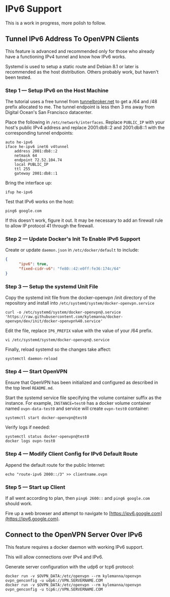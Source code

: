 # IPv6 Support

This is a work in progress, more polish to follow.

## Tunnel IPv6 Address To OpenVPN Clients

This feature is advanced and recommended only for those who already have a functioning IPv4 tunnel and know how IPv6 works.

Systemd is used to setup a static route and Debian 8.1 or later is recommended as the host distribution.  Others probably work, but haven't been tested.


### Step 1 — Setup IPv6 on the Host Machine

The tutorial uses a free tunnel from [tunnelbroker.net](https://tunnelbroker.net/) to get a /64 and /48 prefix allocated to me.  The tunnel endpoint is less then 3 ms away from Digital Ocean's San Francisco datacenter.

Place the following in `/etc/network/interfaces`.  Replace `PUBLIC_IP` with your host's public IPv4 address and replace 2001:db8::2 and 2001:db8::1 with the corresponding tunnel endpoints:

    auto he-ipv6
    iface he-ipv6 inet6 v4tunnel
        address 2001:db8::2
        netmask 64
        endpoint 72.52.104.74
        local PUBLIC_IP
        ttl 255
        gateway 2001:db8::1

Bring the interface up:

    ifup he-ipv6

Test that IPv6 works on the host:

    ping6 google.com

If this doesn't work, figure it out.  It may be necessary to add an firewall rule to allow IP protocol 41 through the firewall.


### Step 2 — Update Docker's Init To Enable IPv6 Support

Create or update `daemon.json` in `/etc/docker/default` to include:
```json
{
      "ipv6": true,
      "fixed-cidr-v6": "fe80::42:e0ff:fe36:174c/64"
}
```

### Step 3 — Setup the systemd Unit File

Copy the systemd init file from the docker-openvpn /init directory of the repository and install into `/etc/systemd/system/docker-openvpn.service`

    curl -o /etc/systemd/system/docker-openvpn@.service 'https://raw.githubusercontent.com/kylemanna/docker-openvpn/dev/init/docker-openvpn%40.service'

Edit the file, replace `IP6_PREFIX` value with the value of your /64 prefix.

    vi /etc/systemd/system/docker-openvpn@.service

Finally, reload systemd so the changes take affect:

    systemctl daemon-reload

### Step 4 — Start OpenVPN

Ensure that OpenVPN has been initialized and configured as described in the top level `README.md`.

Start the systemd service file specifying the volume container suffix as the instance.  For example, `INSTANCE=test0` has a docker volume container named `ovpn-data-test0` and service will create `ovpn-test0` container:

    systemctl start docker-openvpn@test0

Verify logs if needed:

    systemctl status docker-openvpn@test0
    docker logs ovpn-test0

### Step 4 — Modify Client Config for IPv6 Default Route

Append the default route for the public Internet:

    echo "route-ipv6 2000::/3" >> clientname.ovpn

### Step 5 — Start up Client

If all went according to plan, then `ping6 2600::` and `ping6 google.com` should work.

Fire up a web browser and attempt to navigate to [https://ipv6.google.com](https://ipv6.google.com).


## Connect to the OpenVPN Server Over IPv6

This feature requires a docker daemon with working IPv6 support.

This will allow connections over IPv4 and IPv6.

Generate server configuration with the udp6 or tcp6 protocol:

    docker run -v $OVPN_DATA:/etc/openvpn --rm kylemanna/openvpn ovpn_genconfig -u udp6://VPN.SERVERNAME.COM
    docker run -v $OVPN_DATA:/etc/openvpn --rm kylemanna/openvpn ovpn_genconfig -u tcp6://VPN.SERVERNAME.COM
